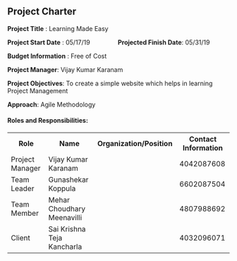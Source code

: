 ## Project Charter

**Project Title** : Learning Made Easy

**Project Start Date** : 05/17/19 &nbsp;&nbsp;&nbsp;&nbsp;&nbsp;&nbsp;&nbsp;&nbsp;&nbsp;&nbsp;&nbsp;&nbsp;&nbsp;&nbsp;&nbsp;**Projected Finish Date**: 05/31/19

**Budget Information** : Free of Cost

**Project Manager**: Vijay Kumar Karanam

**Project Objectives**:
  To create a simple website which helps in learning Project Management

**Approach**: Agile Methodology

#### Roles and Responsibilities:

<table>
  <tr>
    <th>Role</th>
    <th>Name</th>
    <th>Organization/Position</th>
    <th>Contact Information</th>
  </tr>
  <tr>
    <td>Project Manager</td>
    <td>Vijay Kumar Karanam</td>
    <td></td>
    <td>4042087608</td>
  </tr>
  <tr>
    <td>Team Leader</td>
    <td>Gunashekar Koppula</td>
    <td></td>
    <td>6602087504</td>
  </tr>
  <tr>
    <td>Team Member</td>
    <td>Mehar Choudhary Meenavilli</td>
    <td></td>
    <td>4807988692</td>
  </tr>
  <tr>
    <td>Client</td>
    <td>Sai Krishna Teja Kancharla</td>
    <td></td>
    <td>4032096071</td>
  </tr>
</table>

